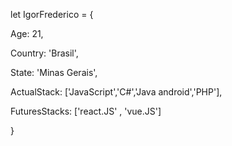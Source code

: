 let IgorFrederico = {

Age: 21,

Country: 'Brasil',

State: 'Minas Gerais',

ActualStack: ['JavaScript','C#','Java android','PHP'],

FuturesStacks: ['react.JS' , 'vue.JS']

}

